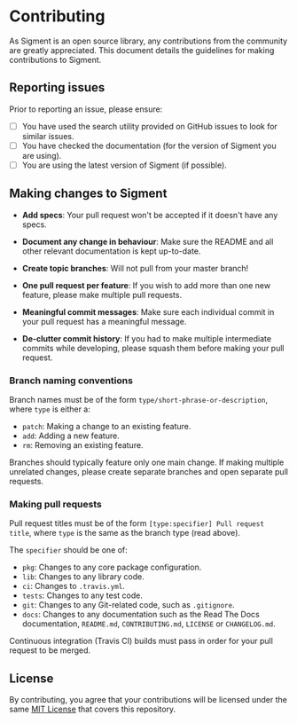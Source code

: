 # Contributing

As Sigment is an open source library, any contributions from the community are greatly appreciated. This document details the guidelines for making contributions to Sigment.

## Reporting issues

Prior to reporting an issue, please ensure:

- [ ] You have used the search utility provided on GitHub issues to look for similar issues.
- [ ] You have checked the documentation (for the version of Sigment you are using).
- [ ] You are using the latest version of Sigment (if possible).

## Making changes to Sigment

- **Add specs**: Your pull request won't be accepted if it doesn't have any specs.

- **Document any change in behaviour**: Make sure the README and all other relevant documentation is kept up-to-date.

- **Create topic branches**: Will not pull from your master branch!

- **One pull request per feature**: If you wish to add more than one new feature, please make multiple pull requests.

- **Meaningful commit messages**: Make sure each individual commit in your pull request has a meaningful message.

- **De-clutter commit history**: If you had to make multiple intermediate commits while developing, please squash them before making your pull request.

### Branch naming conventions

Branch names must be of the form `type/short-phrase-or-description`, where `type` is either a:

- `patch`: Making a change to an existing feature.
- `add`: Adding a new feature.
- `rm`: Removing an existing feature.

Branches should typically feature only one main change. If making multiple unrelated changes, please create separate branches and open separate pull requests.

### Making pull requests

Pull request titles must be of the form `[type:specifier] Pull request title`, where `type` is the same as the branch type (read above).

The `specifier` should be one of:

- `pkg`: Changes to any core package configuration.
- `lib`: Changes to any library code.
- `ci`: Changes to `.travis.yml`.
- `tests`: Changes to any test code.
- `git`: Changes to any Git-related code, such as `.gitignore`.
- `docs`: Changes to any documentation such as the Read The Docs documentation, `README.md`, `CONTRIBUTING.md`, `LICENSE` or `CHANGELOG.md`.

Continuous integration (Travis CI) builds must pass in order for your pull request to be merged.

## License

By contributing, you agree that your contributions will be licensed under the same [MIT License](/LICENSE) that covers this repository.